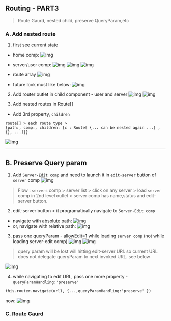 ## Routing - PART3 
> Route Gaurd, nested child, preserve QueryParam,etc

### A. Add nested route
1. first see current state
- home comp:
![img](https://github.com/lekhrajdinkar/NG6/blob/master/notes/assets/route/00.jpg)
- server/user comp:
![img](https://github.com/lekhrajdinkar/NG6/blob/master/notes/assets/route/01.jpg)
![img](https://github.com/lekhrajdinkar/NG6/blob/master/notes/assets/route/01_1.jpg)
![img](https://github.com/lekhrajdinkar/NG6/blob/master/notes/assets/route/02_1.jpg)

- route array
![img](https://github.com/lekhrajdinkar/NG6/blob/master/notes/assets/route/04.jpg)

- future look must like below:
![img](https://github.com/lekhrajdinkar/NG6/blob/master/notes/assets/route/02_2.jpg)

2. Add router outlet in child component - user and server
![img](https://github.com/lekhrajdinkar/NG6/blob/master/notes/assets/route/03_1.jpg)
![img](https://github.com/lekhrajdinkar/NG6/blob/master/notes/assets/route/03_2.jpg)

3. Add nested routes in Route[]
- Add 3rd property, `children`
```
route[] > each route type > 
{path:, comp:, children: {c : Route[ {... can be nested again ...} , {}, ...]}}
```
![img](https://github.com/lekhrajdinkar/NG6/blob/master/notes/assets/route/05.jpg)

***

## B. Preserve Query param

1. Add `Server-Edit comp` and need to launch it in `edit-server` button of `server` comp
![img](https://github.com/lekhrajdinkar/NG6/blob/master/notes/assets/route/06.jpg)

> Flow : `servers` comp > server list > click on any server > load `server` comp in 2nd level outlet > 
server comp has name,status and edit-server button.

2. edit-server button > it programatically navigate to `Server-Edit comp`
- navigate with absolute path:
![img](https://github.com/lekhrajdinkar/NG6/blob/master/notes/assets/route/07.jpg)
- or, navigate with relative path:
![img](https://github.com/lekhrajdinkar/NG6/blob/master/notes/assets/route/07_1.jpg)

3. pass one queryParam - allowEdit=1 while loading `server comp` (not while loading server-edit comp)
![img](https://github.com/lekhrajdinkar/NG6/blob/master/notes/assets/route/08.jpg)
![img](https://github.com/lekhrajdinkar/NG6/blob/master/notes/assets/route/09.jpg)

> query param will be lost will hitting edit-server URl. so current URL does not delegate queryParam to next invoked URL. see below

![img](https://github.com/lekhrajdinkar/NG6/blob/master/notes/assets/route/10.jpg)

4. while navigating to edit URL, pass one more property - `queryParamHandling:'preserve'`
```
this.router.navigate(url1, {...,queryParamHandling:'preserve' })
```
now:
![img](https://github.com/lekhrajdinkar/NG6/blob/master/notes/assets/route/11.jpg)

### C. Route Gaurd



